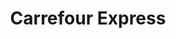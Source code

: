 ---
title: "Carrefour Express"
url: /buenos-aires/carrefour-express-avenida-independencia-2/
shop: comodidad
---